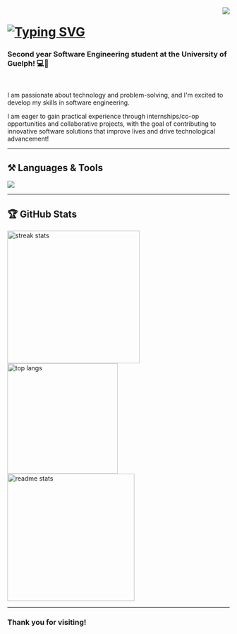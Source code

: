 <img align="right" src="https://visitor-badge.laobi.icu/badge?page_id=DaniellaToth05.DaniellaToth05" />

<h1 align="left">
  <a href="https://git.io/typing-svg"><img src="https://readme-typing-svg.herokuapp.com?font=Inter&weight=600&size=32&pause=1002&color=FFFFFF&center=false&vCenter=true&width=435&lines=Hey%2C+I'm+Daniella!+%F0%9F%91%8B" alt="Typing SVG" /></a>
</h1>

<h3 align="left">Second year Software Engineering student at the University of Guelph! 💻🌱</h3>

<br/>

<div align="left">
 
 I am passionate about technology and problem-solving, and I'm excited to develop my skills in software engineering.

 I am eager to gain practical experience through internships/co-op opportunities and collaborative projects, with the goal of 
 contributing to innovative software solutions that improve lives and drive technological advancement!
 
</div>

---

## ⚒️ **Languages & Tools**

<div align="left">
  <img src="https://skillicons.dev/icons?i=c,python,java,javascript,html,css,git,github,vscode,slack,trello" />
</div>

---

## 🏆 **GitHub Stats**

<div align="left">
  <img width=300 src="https://github-readme-streak-stats.herokuapp.com/?user=DaniellaToth05&count_private=true&theme=onedark-duo&border_radius=10" alt="streak stats"/>
  <img width=250 src="https://github-readme-stats.vercel.app/api/top-langs/?username=DaniellaToth05&langs_count=8&layout=compact&theme=onedark-duo&border_radius=10" alt="top langs" />
  <img width=288 src="https://github-readme-stats.vercel.app/api?username=DaniellaToth05&count_private=true&show_icons=true&theme=onedark-duo&rank_icon=github&border_radius=10" alt="readme stats" />
</div>

---

<h3 align="left">
  Thank you for visiting!
</h3>
